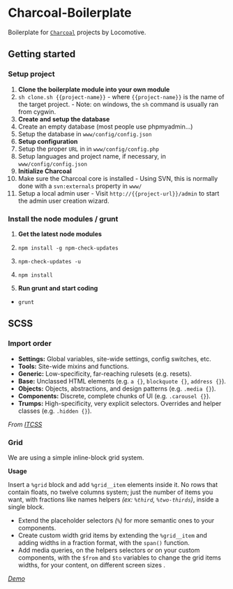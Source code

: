Charcoal-Boilerplate
====================

Boilerplate for [`Charcoal`](#http://charcoal.locomotive.ca) projects by Locomotive.


## Getting started

### Setup project

1. **Clone the boilerplate module into your own module**
  1. `sh clone.sh {{project-name}}` 
    - where `{{project-name}}` is the name of the target project.
    - Note: on windows, the `sh` command is usually ran from cygwin.
2. **Create and setup the database**
  1. Create an empty database (most people use phpmyadmin...)
  2. Setup the database in `www/config/config.json`
3. **Setup configuration**
  1. Setup the proper `URL` in  in `www/config/config.php`
  2. Setup languages and project name, if necessary, in `www/config/config.json`
4. **Initialize Charcoal**
  1. Make sure the Charcoal core is installed
    - Using SVN, this is normally done with a `svn:externals` property in `www/`
  2. Setup a local admin user
    - Visit `http://{{project-url}}/admin` to start the admin user creation wizard.

### Install the node modules / grunt

1. **Get the latest node modules**
  1. `npm install -g npm-check-updates`
  2. `npm-check-updates -u`
  3. `npm install`

2. **Run grunt and start coding**
  - `grunt`

## SCSS

### Import order

* **Settings:** Global variables, site-wide settings, config switches, etc.
* **Tools:** Site-wide mixins and functions.
* **Generic:** Low-specificity, far-reaching rulesets (e.g. resets).
* **Base:** Unclassed HTML elements (e.g. `a {}`, `blockquote {}`, `address {}`).
* **Objects:** Objects, abstractions, and design patterns (e.g. `.media {}`).
* **Components:** Discrete, complete chunks of UI (e.g. `.carousel {}`).
* **Trumps:** High-specificity, very explicit selectors. Overrides and helper
  classes (e.g. `.hidden {}`).

*From [ITCSS](https://twitter.com/itcss_io)*

### Grid

We are using a simple inline-block grid system.

**Usage**

Insert a `%grid` block and add `%grid__item` elements inside it. 
No rows that contain floats, no twelve columns system; just the number of items you want, with fractions like names helpers *(ex: `%third`, `%two-thirds`)*, inside a single block.

- Extend the placeholder selectors *(`%`)* for more semantic ones to your components. 
- Create custom width grid items by extending the `%grid__item` and adding widths in a fraction format, with the `span()` function.
- Add media queries, on the helpers selectors or on your custom components, with the `$from` and `$to` variables to change the grid items widths, for your content, on different screen sizes .

*[Demo](http://codepen.io/AntoineBoulanger/pen/EaLNxe)*

